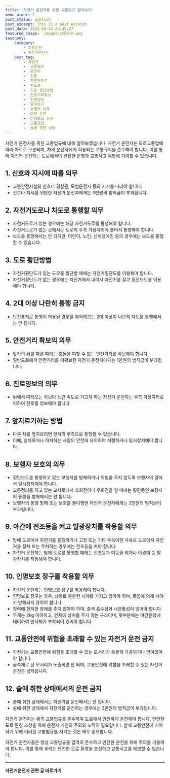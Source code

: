 ```yaml
---
title: "자전거 운전자를 위한 교통법규 알아보기"
menu_order: 1
post_status: publish
post_excerpt: This is a post excerpt
post_date: 2023-10-14 23:39:27
featured_image: _images/교통운전.png
taxonomy:
    category:
        - 교통운전
        - 자전거운전자
    post_tag:
        - 자전거
        -  교통법규
        -  운전자
        -  신호
        -  자전거도로
        -  차도로
        -  도로 횡단방법
        -  안전거리확보
        -  진로양보
        -  앞지르기
        -  보행자 보호
        -  야간 운전
        -  인명보호 장구
        -  교통안전
        -  술에 취한 상태
---
```



자전거 운전자를 위한 교통법규에 대해 알아보겠습니다. 자전거 운전자는 도로교통법에 따라 차로로 구분되며, 차의 운전자에게 적용되는 교통규칙을 준수해야 합니다. 이를 통해 자전거 운전자는 도로에서의 원활한 운행과 교통사고 예방에 기여할 수 있습니다.

## 1. 신호와 지시에 따를 의무

- 교통안전시설의 신호나 경찰관, 모범운전자 등의 지시를 따라야 합니다.
- 신호나 지시를 위반한 자전거 운전자에게는 3만원의 범칙금이 부과됩니다.

## 2. 자전거도로나 차도로 통행할 의무

- 자전거도로가 있는 경우에는 해당 자전거도로를 통행해야 합니다.
- 자전거도로가 없는 곳에서는 도로의 우측 가장자리에 붙어서 통행해야 합니다.
- 보도를 통행해서는 안 되지만, 어린이, 노인, 신체장애인 등의 경우에는 보도를 통행할 수 있습니다.

## 3. 도로 횡단방법

- 자전거횡단도가 있는 도로를 횡단할 때에는 자전거횡단도를 이용해야 합니다.
- 자전거횡단도가 없는 경우에는 자전거에서 내려서 자전거를 끌고 횡단보도를 이용해야 합니다.

## 4. 2대 이상 나란히 통행 금지

- 안전표지로 통행이 허용된 경우를 제외하고는 2대 이상이 나란히 차도를 통행해서는 안 됩니다.

## 5. 안전거리 확보의 의무

- 앞차의 뒤를 따를 때에는 충돌을 피할 수 있는 안전거리를 확보해야 합니다.
- 일반도로에서 안전거리를 미확보한 자전거 운전자에게는 1만원의 범칙금이 부과됩니다.

## 6. 진로양보의 의무

- 뒤에서 따라오는 차보다 느린 속도로 가고자 하는 자전거 운전자는 우측 가장자리로 피하여 진로를 양보해야 합니다.

## 7. 앞지르기하는 방법

- 다른 차를 앞지르려면 앞차의 우측으로 통행할 수 있습니다.
- 이때, 승차하거나 하차하는 사람의 안전에 유의하여 서행하거나 일시정지해야 합니다.

## 8. 보행자 보호의 의무

- 횡단보도를 통행하고 있는 보행자를 방해하거나 위험을 주지 않도록 보행자의 앞에서 일시정지해야 합니다.
- 교통정리를 하고 있는 교차로에서 좌회전이나 우회전을 할 때에는 횡단중인 보행자의 통행을 방해해서는 안 됩니다.
- 보행자의 통행 방해 또는 보호를 불이행한 자전거 운전자에게는 2만원의 범칙금이 부과됩니다.

## 9. 야간에 전조등을 켜고 발광장치를 착용할 의무

- 밤에 도로에서 자전거를 운행하거나 고장 또는 기타 부득이한 사유로 도로에서 자전거를 정차 또는 주차하는 경우에는 전조등을 켜야 합니다.
- 자전거 운전자는 밤에 도로를 통행할 때에는 전조등과 미등을 켜거나 야광띠 등 발광장치를 착용해야 합니다.

## 10. 인명보호 장구를 착용할 의무

- 자전거 운전자는 인명보호 장구를 착용해야 합니다.
- 인명보호 장구는 좌우, 상하로 충분한 시야를 가지고 있어야 하며, 풍압에 의해 시야가 방해되지 않아야 합니다.
- 청력에 현저한 장애를 주지 않아야 하며, 충격 흡수성과 내관통성이 있어야 합니다.
- 무게는 2kg 이하이고, 인체에 상처를 주지 않는 구조이며, 뒷부분에는 야간운행에 대비하여 반사체가 부착되어 있어야 합니다.

## 11. 교통안전에 위험을 초래할 수 있는 자전거 운전 금지

- 자전거는 교통안전에 위험을 초래할 수 있는 모서리가 둥글게 가공되거나 덮여있어야 합니다.
- 금속재로 된 모서리가 노출되면 안 되며, 교통안전에 위험을 초래할 수 있는 자전거 운전은 금지됩니다.

## 12. 술에 취한 상태에서의 운전 금지

- 술에 취한 상태에서는 자전거를 운전해서는 안 됩니다.
- 술에 취한 상태에서 자전거를 운전하는 경우에는 3만원의 범칙금이 부과됩니다.

자전거 운전자는 위의 교통법규를 준수하여 도로에서 안전하게 운전해야 합니다. 안전한 도로 환경 조성을 위해 운전자 개인의 주의와 노력이 필요합니다. 함께 교통안전에 기여하기 위해 이러한 교통법규를 지키는 것은 매우 중요합니다. 

자전거 운전자들은 항상 교통법규를 엄격히 준수하고 안전한 운전을 위해 주의를 기울여야 합니다. 이를 통해 우리는 안전한 도로 환경을 조성하고 교통사고를 예방할 수 있습니다.

<!-- wp:separator -->
<hr class="wp-block-separator has-alpha-channel-opacity"/>
<!-- /wp:separator -->

<!-- wp:group {"backgroundColor":"base","layout":{"type":"constrained"}} -->
<div class="wp-block-group has-base-background-color has-background"><!-- wp:paragraph {"align":"center","fontSize":"large"} -->
<p class="has-text-align-center has-large-font-size"><strong>자전거운전자 관련 글 바로가기</strong></p>
<!-- /wp:paragraph -->


<!-- wp:latest-posts
{"categories":[{"id":1713,"count":19,"description":"","link":"https://uknowlaw.com/category/%ec%9e%90%ec%a0%84%ea%b1%b0%ec%9a%b4%ec%a0%84%ec%9e%90/","name":"자전거운전자","slug":"자전거운전자","taxonomy":"category","parent":0,"meta":[],"_links":{"self":[{"href":"https://uknowlaw.com/wp-json/wp/v2/categories/1713"}],"collection":[{"href":"https://uknowlaw.com/wp-json/wp/v2/categories"}],"about":[{"href":"https://uknowlaw.com/wp-json/wp/v2/taxonomies/category"}],"wp:post_type":[{"href":"https://uknowlaw.com/wp-json/wp/v2/posts?categories=1713"}],"curies":[{"name":"wp","href":"https://api.w.org/{rel}","templated":true}]}}],"postsToShow":100,"excerptLength":28,"postLayout":"grid","columns":2,"featuredImageAlign":"left","featuredImageSizeSlug":"large","fontSize":"medium"} /--></div>
<!-- /wp:group -->